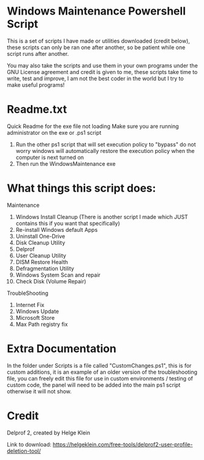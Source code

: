 # Windows Maintenance Powershell Script

This is a set of scripts I have made or utilities downloaded (credit below), these scripts can only be ran one after another, so be patient while one script runs after another.

You may also take the scripts and use them in your own programs under the GNU License agreement and credit is given to me, these scripts take time to write, test and improve, I am not the best coder in the world but I try to make useful programs!

# Readme.txt

Quick Readme for the exe file not loading
Make sure you are running administrator on the exe or .ps1 script

1. Run the other ps1 script that will set execution policy to "bypass" do not worry windows will automatically restore the execution policy when the computer is next turned on
2. Then run the WindowsMaintenance exe 

# What things this script does:

Maintenance
1. Windows Install Cleanup (There is another script I made which JUST contains this if you want that specifically)
2. Re-install Windows default Apps
3. Uninstall One-Drive
4. Disk Cleanup Utility
5. Delprof
6. User Cleanup Utility
7. DISM Restore Health
8. Defragmentation Utility
9. Windows System Scan and repair
10. Check Disk (Volume Repair)

TroubleShooting

1. Internet Fix
2. Windows Update
3. Microsoft Store
4. Max Path registry fix

# Extra Documentation

In the folder under Scripts is a file called "CustomChanges.ps1", this is for custom additions, it is an example of an older version of the troubleshooting file, you can freely edit this file for use in custom environments / testing of custom code, the panel will need to be added into the main ps1 script otherwise it will not show.

# Credit

Delprof 2, created by Helge Klein

Link to download: https://helgeklein.com/free-tools/delprof2-user-profile-deletion-tool/
